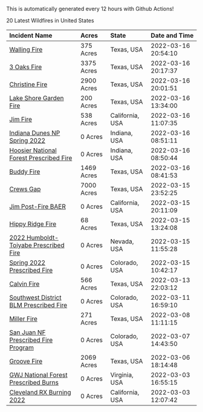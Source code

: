 This is automatically generated every 12 hours with Github Actions!

20 Latest Wildfires in United States

 | Incident Name | Acres | State | Date and Time |
|:---|:---|:---|:---|
| [Walling Fire](https://inciweb.nwcg.gov/incident/8003/) | 375 Acres | Texas, USA | 2022-03-16 20:54:10 |
| [3 Oaks Fire](https://inciweb.nwcg.gov/incident/7998/) | 3375 Acres | Texas, USA | 2022-03-16 20:17:37 |
| [Christine Fire](https://inciweb.nwcg.gov/incident/8002/) | 2900 Acres | Texas, USA | 2022-03-16 20:01:51 |
| [Lake Shore Garden Fire](https://inciweb.nwcg.gov/incident/7999/) | 200 Acres | Texas, USA | 2022-03-16 13:34:00 |
| [Jim Fire](https://inciweb.nwcg.gov/incident/7987/) | 538 Acres | California, USA | 2022-03-16 11:07:35 |
| [Indiana Dunes NP Spring 2022](https://inciweb.nwcg.gov/incident/8001/) | 0 Acres | Indiana, USA | 2022-03-16 08:51:11 |
| [Hoosier National Forest Prescribed Fire ](https://inciweb.nwcg.gov/incident/7887/) | 0 Acres | Indiana, USA | 2022-03-16 08:50:44 |
| [Buddy Fire](https://inciweb.nwcg.gov/incident/7996/) | 1469 Acres | Texas, USA | 2022-03-16 08:41:53 |
| [Crews Gap](https://inciweb.nwcg.gov/incident/7997/) | 7000 Acres | Texas, USA | 2022-03-15 23:52:25 |
| [Jim Post-Fire BAER](https://inciweb.nwcg.gov/incident/8000/) | 0 Acres | California, USA | 2022-03-15 20:11:09 |
| [Hippy Ridge Fire](https://inciweb.nwcg.gov/incident/7994/) | 68 Acres | Texas, USA | 2022-03-15 13:24:08 |
| [2022 Humboldt-Toiyabe Prescribed Fire](https://inciweb.nwcg.gov/incident/7310/) | 0 Acres | Nevada, USA | 2022-03-15 11:55:28 |
| [Spring 2022 Prescribed Fire](https://inciweb.nwcg.gov/incident/7992/) | 0 Acres | Colorado, USA | 2022-03-15 10:42:17 |
| [Calvin Fire](https://inciweb.nwcg.gov/incident/7993/) | 566 Acres | Texas, USA | 2022-03-13 22:03:12 |
| [Southwest District BLM Prescribed Fire ](https://inciweb.nwcg.gov/incident/7852/) | 0 Acres | Colorado, USA | 2022-03-11 16:59:10 |
| [Miller Fire](https://inciweb.nwcg.gov/incident/7990/) | 271 Acres | Texas, USA | 2022-03-08 11:11:15 |
| [San Juan NF Prescribed Fire Program](https://inciweb.nwcg.gov/incident/6288/) | 0 Acres | Colorado, USA | 2022-03-07 14:43:50 |
| [Groove Fire](https://inciweb.nwcg.gov/incident/7991/) | 2069 Acres | Texas, USA | 2022-03-06 18:14:48 |
| [GWJ National Forest Prescribed Burns](https://inciweb.nwcg.gov/incident/7945/) | 0 Acres | Virginia, USA | 2022-03-03 16:55:15 |
| [Cleveland RX Burning 2022](https://inciweb.nwcg.gov/incident/7317/) | 0 Acres | California, USA | 2022-03-03 12:07:42 |
